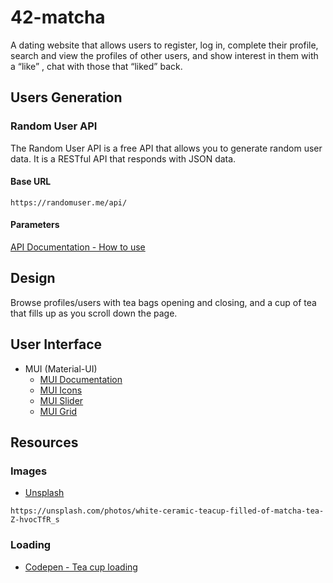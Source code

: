 # 42-matcha

A dating website that allows users to register, log in, complete their profile, search and view the profiles of other users, and show interest in them with a “like” , chat with those that “liked” back.

## Users Generation

### Random User API

The Random User API is a free API that allows you to generate random user data. It is a RESTful API that responds with JSON data.

#### Base URL

```http
https://randomuser.me/api/
```

#### Parameters

[API Documentation - How to use](https://randomuser.me/documentation#howto)

## Design

Browse profiles/users with tea bags opening and closing, and a cup of tea that fills up as you scroll down the page.

## User Interface

- MUI (Material-UI)
  - [MUI Documentation](https://material-ui.com/getting-started/installation/)
  - [MUI Icons](https://material-ui.com/components/material-icons/)
  - [MUI Slider](https://mui.com/material-ui/react-slider/)
  - [MUI Grid](https://mui.com/material-ui/react-grid2/)

## Resources

### Images

- [Unsplash](https://unsplash.com/)

```http
https://unsplash.com/photos/white-ceramic-teacup-filled-of-matcha-tea-Z-hvocTfR_s
```

### Loading

- [Codepen - Tea cup loading](https://codepen.io/oviedofer97/pen/dyNzQeX)
